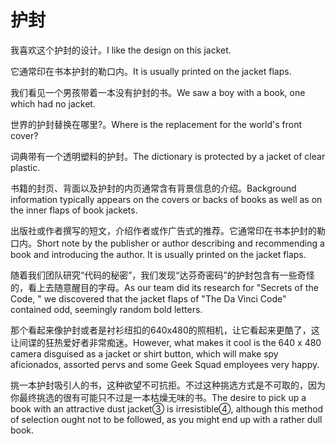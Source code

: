 # 护封

<p><span class="chinese">我喜欢这个护封的设计。</span><span class="english">I like the design on this jacket.</span></p>

<p><span class="chinese">它通常印在书本护封的勒口内。</span><span class="english">It is usually printed on the jacket flaps.</span></p>

<p><span class="chinese">我们看见一个男孩带着一本没有护封的书。</span><span class="english">We saw a boy with a book, one which had no jacket.</span></p>

<p><span class="chinese">世界的护封替换在哪里?。</span><span class="english">Where is the replacement for the world's front cover?</span></p>

<p><span class="chinese">词典带有一个透明塑料的护封。</span><span class="english">The dictionary is protected by a jacket of clear plastic.</span></p>

<p><span class="chinese">书籍的封页、背面以及护封的内页通常含有背景信息的介绍。</span><span class="english">Background information typically appears on the covers or backs of books as well as on the inner flaps of book jackets.</span></p>

<p><span class="chinese">出版社或作者撰写的短文，介绍作者或作广告式的推荐。它通常印在书本护封的勒口内。</span><span class="english">Short note by the publisher or author describing and recommending a book and introducing the author. It is usually printed on the jacket flaps.</span></p>

<p><span class="chinese">随着我们团队研究“代码的秘密”，我们发现“达芬奇密码”的护封包含有一些奇怪的，看上去随意醒目的字母。</span><span class="english">As our team did its research for "Secrets of the Code, " we discovered that the jacket flaps of "The Da Vinci Code" contained odd, seemingly random bold letters.</span></p>

<p><span class="chinese">那个看起来像护封或者是衬衫纽扣的640x480的照相机，让它看起来更酷了，这让间谍的狂热爱好者非常痴迷。</span><span class="english">However, what makes it cool is the 640 x 480 camera disguised as a jacket or shirt button, which will make spy aficionados, assorted pervs and some Geek Squad employees very happy.</span></p>

<p><span class="chinese">挑一本护封吸引人的书，这种欲望不可抗拒。不过这种挑选方式是不可取的，因为你最终挑选的很有可能只不过是一本枯燥无味的书。</span><span class="english">The desire to pick up a book with an attractive dust jacket③ is irresistible④, although this method of selection ought not to be followed, as you might end up with a rather dull book.</span></p>

